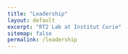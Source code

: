 ```yaml
---
title: "Leadership"
layout: default
excerpt: "RT2 Lab at Institut Curie"
sitemap: false
permalink: /leadership
---
```

